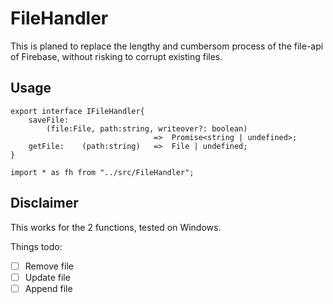 # FileHandler

This is planed to replace the lengthy and cumbersom process of the file-api of Firebase, without risking to corrupt existing files.

## Usage
```
export interface IFileHandler{
    saveFile:   
        (file:File, path:string, writeover?: boolean)
                                =>  Promise<string | undefined>;
    getFile:    (path:string)   =>  File | undefined;
}
```
`import * as fh from "../src/FileHandler";`

## 


## Disclaimer

This works for the 2 functions, tested on Windows.

Things todo:
- [ ] Remove file
- [ ] Update file
- [ ] Append file